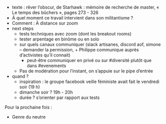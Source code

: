 - texte : rêver l’obscur, de Starhawk : mémoire de recherche de master, « Le temps des bûchers », pages 273 - 326
- À quel moment ce travail intervient dans son militantisme ?
- Comment : À distance sur zoom
- next steps
  - tests techniques avec zoom (dont les breakout rooms)
  - tester arpentage en binôme ou en solo
  - sur quels canaux communiquer (slack artisanes, discord aof, simone – demander la permission, + Philippe communique auprès d’activistes qu’il connait)
    - peut-être communiquer en privé ou sur #diversité plutôt que dans #evenements
  - Pas de modération pour l’instant, on s’appuie sur le pipe d’entrée
- quand ?
  - inspiration : le groupe facebook veille féministe avait fait le vendredi soir (19 h)
  - dimanche soir ? 19h - 20h
  - durée ? s’orienter par rapport aux tests


Pour la prochaine fois :
- Genre du neutre
